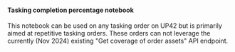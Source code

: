#### Tasking completion percentage notebook

This notebook can be used on any tasking order on UP42 but is primarily aimed at repetitive tasking orders. These orders can not leverage the currently (Nov 2024) existing "Get coverage of order assets" API endpoint.

